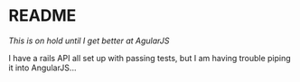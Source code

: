 # README

*This is on hold until I get better at AgularJS*

I have a rails API all set up with passing tests, but I am having trouble piping it into AngularJS...


